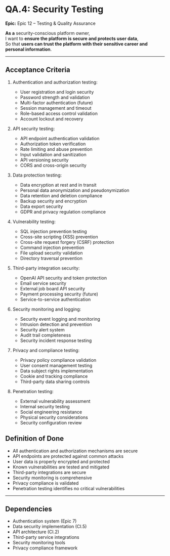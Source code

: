 # QA.4: Security Testing

**Epic:** Epic 12 – Testing & Quality Assurance

**As a** security-conscious platform owner,  
I want to **ensure the platform is secure and protects user data**,  
So that **users can trust the platform with their sensitive career and personal information**.

---

## Acceptance Criteria

1. Authentication and authorization testing:
   - User registration and login security
   - Password strength and validation
   - Multi-factor authentication (future)
   - Session management and timeout
   - Role-based access control validation
   - Account lockout and recovery

2. API security testing:
   - API endpoint authentication validation
   - Authorization token verification
   - Rate limiting and abuse prevention
   - Input validation and sanitization
   - API versioning security
   - CORS and cross-origin security

3. Data protection testing:
   - Data encryption at rest and in transit
   - Personal data anonymization and pseudonymization
   - Data retention and deletion compliance
   - Backup security and encryption
   - Data export security
   - GDPR and privacy regulation compliance

4. Vulnerability testing:
   - SQL injection prevention testing
   - Cross-site scripting (XSS) prevention
   - Cross-site request forgery (CSRF) protection
   - Command injection prevention
   - File upload security validation
   - Directory traversal prevention

5. Third-party integration security:
   - OpenAI API security and token protection
   - Email service security
   - External job board API security
   - Payment processing security (future)
   - Service-to-service authentication

6. Security monitoring and logging:
   - Security event logging and monitoring
   - Intrusion detection and prevention
   - Security alert system
   - Audit trail completeness
   - Security incident response testing

7. Privacy and compliance testing:
   - Privacy policy compliance validation
   - User consent management testing
   - Data subject rights implementation
   - Cookie and tracking compliance
   - Third-party data sharing controls

8. Penetration testing:
   - External vulnerability assessment
   - Internal security testing
   - Social engineering resistance
   - Physical security considerations
   - Security configuration review

## Definition of Done

- All authentication and authorization mechanisms are secure
- API endpoints are protected against common attacks
- User data is properly encrypted and protected
- Known vulnerabilities are tested and mitigated
- Third-party integrations are secure
- Security monitoring is comprehensive
- Privacy compliance is validated
- Penetration testing identifies no critical vulnerabilities

---

## Dependencies

- Authentication system (Epic 7)
- Data security implementation (CI.5)
- API architecture (CI.2)
- Third-party service integrations
- Security monitoring tools
- Privacy compliance framework 